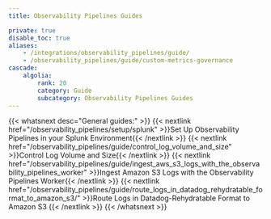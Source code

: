 ```yaml
---
title: Observability Pipelines Guides

private: true
disable_toc: true
aliases:
    - /integrations/observability_pipelines/guide/
    - /observability_pipelines/guide/custom-metrics-governance
cascade:
    algolia:
        rank: 20
        category: Guide
        subcategory: Observability Pipelines Guides
---
```


{{< whatsnext desc="General guides:" >}}
    {{< nextlink href="/observability_pipelines/setup/splunk" >}}Set Up Observability Pipelines in your Splunk Environment{{< /nextlink >}}
    {{< nextlink href="/observability_pipelines/guide/control_log_volume_and_size" >}}Control Log Volume and Size{{< /nextlink >}}
    {{< nextlink href="/observability_pipelines/guide/ingest_aws_s3_logs_with_the_observability_pipelines_worker" >}}Ingest Amazon S3 Logs with the Observability Pipelines Worker{{< /nextlink >}}
    {{< nextlink href="/observability_pipelines/guide/route_logs_in_datadog_rehydratable_format_to_amazon_s3/" >}}Route Logs in Datadog-Rehydratable Format to Amazon S3 {{< /nextlink >}}
{{< /whatsnext >}}
